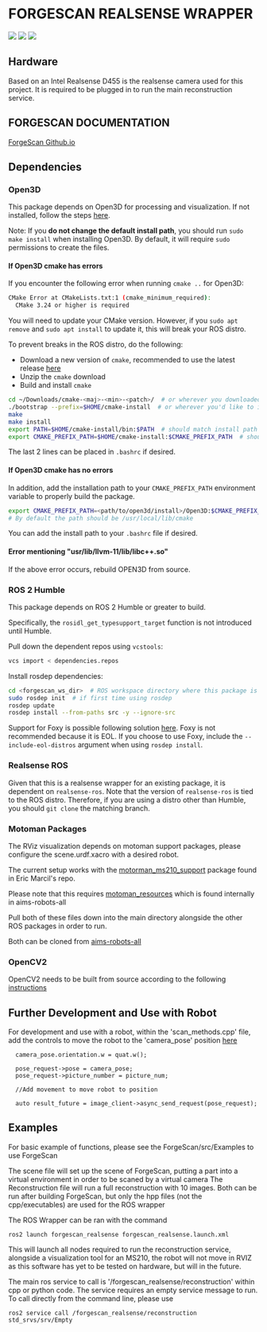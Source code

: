 # FORGESCAN REALSENSE WRAPPER
<a href="https://www.open3d.org/docs/release/index.html"><img src="https://img.shields.io/badge/Open3D-0.18.0-gray?style=flat-square&logoColor=white&labelColor=black"/></a>
<a href="https://docs.ros.org/en/humble/index.html"><img src="https://img.shields.io/badge/ROS-Humble-blue?style=flat-square&logo=ROS&logoColor=white&labelColor=22314E"/></a>
<a href="https://releases.ubuntu.com/jammy/"><img src="https://img.shields.io/badge/Ubuntu-22.04-gray?style=flat-square&logo=ubuntu&logoColor=white&labelColor=E95420"/></a>

## Hardware

Based on an Intel Realsense D455 is the realsense camera used for this project. It is required to be plugged in to run the main reconstruction service.

## FORGESCAN DOCUMENTATION

[ForgeScan Github.io](https://schellenberg3.github.io/ForgeScan/)

## Dependencies

### Open3D
This package depends on Open3D for processing and visualization. If not installed, follow the steps [here](https://www.open3d.org/docs/release/compilation.html#ubuntu-macos).

Note: If you **do not change the default install path**, you should run `sudo make install` when installing Open3D. By default, it will require `sudo` permissions to create the files.

#### If Open3D cmake has errors
If you encounter the following error when running `cmake ..` for Open3D:
```bash
CMake Error at CMakeLists.txt:1 (cmake_minimum_required):
  CMake 3.24 or higher is required
```

You will need to update your CMake version. However, if you `sudo apt remove` and `sudo apt install` to update it, this will break your ROS distro. 

To prevent breaks in the ROS distro, do the following:
- Download a new version of `cmake`, recommended to use the latest release [here](https://cmake.org/download/)
- Unzip the `cmake` download
- Build and install `cmake`
```bash
cd ~/Downloads/cmake-<maj>-<min>-<patch>/  # or wherever you downloaded cmake
./bootstrap --prefix=$HOME/cmake-install  # or wherever you'd like to install cmake
make
make install
export PATH=$HOME/cmake-install/bin:$PATH  # should match install path in line 2
export CMAKE_PREFIX_PATH=$HOME/cmake-install:$CMAKE_PREFIX_PATH  # should match install path in line 2
```
The last 2 lines can be placed in `.bashrc` if desired.

#### If Open3D cmake has no errors
In addition, add the installation path to your `CMAKE_PREFIX_PATH` environment variable to properly build the package.
```bash
export CMAKE_PREFIX_PATH=<path/to/open3d/install>/Open3D:$CMAKE_PREFIX_PATH  
# By default the path should be /usr/local/lib/cmake
```
You can add the install path to your `.bashrc` file if desired.

#### Error mentioning "usr/lib/llvm-11/lib/libc++.so" 

 If the above error occurs, rebuild OPEN3D from source.

### ROS 2 Humble
This package depends on ROS 2 Humble or greater to build. 

Specifically, the `rosidl_get_typesupport_target` function is not introduced until Humble.

Pull down the dependent repos using `vcstools`:
```bash
vcs import < dependencies.repos
```

Install rosdep dependencies:
```bash
cd <forgescan_ws_dir>  # ROS workspace directory where this package is located
sudo rosdep init  # if first time using rosdep
rosdep update
rosdep install --from-paths src -y --ignore-src
```

Support for Foxy is possible following solution [here](https://github.com/TixiaoShan/LIO-SAM/issues/468). Foxy is not recommended because it is EOL. 
If you choose to use Foxy, include the `--include-eol-distros` argument when using `rosdep install`.

### Realsense ROS
Given that this is a realsense wrapper for an existing package, it is dependent on `realsense-ros`. Note that the version of `realsense-ros` is tied to the ROS distro. Therefore, if you are using a distro other than Humble, you should `git clone` the matching branch.

### Motoman Packages
The RViz visualization depends on motoman support packages, please configure the scene.urdf.xacro with a desired robot.

The current setup works with the [motorman_ms210_support](https://github.com/EricMarcil/motoman/tree/GP225) package found in Eric Marcil's repo.

Please note that this requires [motoman_resources](https://github.com/OSU-AIMS/aims-robots-all) which is found internally in aims-robots-all

Pull both of these files down into the main directory alongside the other ROS packages in order to run.

Both can be cloned from [aims-robots-all](https://github.com/OSU-AIMS/aims-robots-all)

### OpenCV2

OpenCV2 needs to be built from source according to the following [instructions](https://docs.opencv.org/4.x/d7/d9f/tutorial_linux_install.html)

## Further Development and Use with Robot

For development and use with a robot, within the 'scan_methods.cpp' file, add the controls to move the robot to the 'camera_pose' position [here](https://github.com/OSU-AIMS/ForgeScan/blob/dev/ForgeScan_Implementation/forgescan_realsense/src/scan_methods.cpp#L91-L98)

```
  camera_pose.orientation.w = quat.w();

  pose_request->pose = camera_pose;
  pose_request->picture_number = picture_num;

  //Add movement to move robot to position

  auto result_future = image_client->async_send_request(pose_request);
```

## Examples

For basic example of functions, please see the ForgeScan/src/Examples to use ForgeScan
  
  The scene file will set up the scene of ForgeScan, putting a part into a virtual environment in order to be scaned by a virtual camera
  The Reconstruction file will run a full reconstruction with 10 images.
  Both can be run after building ForgeScan, but only the hpp files (not the cpp/executables) are used for the ROS wrapper

The ROS Wrapper can be ran with the command
```
ros2 launch forgescan_realsense forgescan_realsense.launch.xml
```

This will launch all nodes required to run the reconstruction service, alongside a visualization tool for an MS210, the robot will not move in RVIZ as this software has yet to be tested on hardware, but will in the future. 

The main ros service to call is '/forgescan_realsense/reconstruction' within cpp or python code. The service requires an empty service message to run.
To call directly from the command line, please use
```
ros2 service call /forgescan_realsense/reconstruction std_srvs/srv/Empty
```


